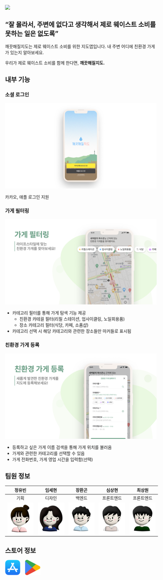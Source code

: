 ![](https://github.com/May-Be-Clean/May_Be_Clean_client/blob/main/assets/Group%20407.png)

## “잘 몰라서, 주변에 없다고 생각해서 제로 웨이스트 소비를 못하는 일은 없도록”

깨끗해질지도는 제로 웨이스트 소비를 위한 지도앱입니다. 내 주변 어디에 친환경 가게가 있는지 알아보세요.

우리가 제로 웨이스트 소비를 함께 한다면, **깨끗해질지도.**

## 내부 기능

### 소셜 로그인
<img src="https://github.com/May-Be-Clean/.github/blob/main/profile/%E1%84%85%E1%85%A9%E1%84%80%E1%85%B3%E1%84%8B%E1%85%B5%E1%86%AB.png" alt= “” width="500">

카카오, 애플 로그인 지원

### 가게 필터링
<img src="https://github.com/May-Be-Clean/.github/blob/main/profile/%E1%84%91%E1%85%B5%E1%86%AF%E1%84%90%E1%85%A5%E1%84%85%E1%85%B5%E1%86%BC.png" alt= “” width="500">

- 카테고리 필터를 통해 가게 탐색 기능 제공
  - 친환경 카테괼 필터(리필 스테이션, 업사이클링, 노일회용품)
  - 장소 카테고리 필터(식당, 카페, 소품샵)
- 카테고리 선택 시 해당 카테고리와 관련한 장소들만 마커들로 표시됨

### 친환경 가게 등록
<img src="https://github.com/May-Be-Clean/.github/blob/main/profile/%E1%84%80%E1%85%A1%E1%84%80%E1%85%A6%20%E1%84%83%E1%85%B3%E1%86%BC%E1%84%85%E1%85%A9%E1%86%A8.png" alt= “” width="500">

- 등록하고 싶은 가게 이름 검색을 통해 가게 위치를 불러옴
- 가게와 관련한 카테고리를 선택할 수 있음
- 가게 전화번호, 가게 영업 시간을 입력함(선택)

## 팀원 정보
|정유빈|임세현|장환곤|심상현|최상원|
|:---:|:---:|:---:|:---:|:---:|
|기획|디자인|백엔드|프론트엔드|프론트엔드|
|![](https://github.com/May-Be-Clean/.github/blob/main/profile/%E1%84%8B%E1%85%B2%E1%84%87%E1%85%B5%E1%86%AB.png)|![](https://github.com/May-Be-Clean/.github/blob/main/profile/%E1%84%89%E1%85%A6%E1%84%92%E1%85%A7%E1%86%AB.png)|![](https://github.com/May-Be-Clean/.github/blob/main/profile/%E1%84%92%E1%85%AA%E1%86%AB%E1%84%80%E1%85%A9%E1%86%AB.png)|![](https://github.com/May-Be-Clean/.github/blob/main/profile/%E1%84%89%E1%85%A1%E1%86%BC%E1%84%92%E1%85%A7%E1%86%AB.png)|![](https://github.com/May-Be-Clean/.github/blob/main/profile/%E1%84%89%E1%85%A1%E1%86%BC%E1%84%8B%E1%85%AF%E1%86%AB.png)|

## 스토어 정보
[<img src="https://github.com/May-Be-Clean/.github/blob/main/profile/%E1%84%8B%E1%85%A2%E1%86%B8%E1%84%89%E1%85%B3%E1%84%90%E1%85%A9%E1%84%8B%E1%85%A5.png" alt= “” width="50" height="50">](https://apps.apple.com/us/app/%EA%B9%A8%EB%81%97%ED%95%B4%EC%A7%88%EC%A7%80%EB%8F%84/id6449622294)&nbsp;&nbsp;&nbsp;&nbsp;[<img src="https://raw.githubusercontent.com/May-Be-Clean/.github/main/profile/Play_Store.webp" alt= “” width="50" height="50">](https://play.google.com/store/apps/details?id=com.may_be_clean.plant)
